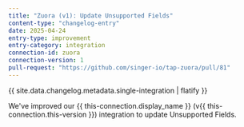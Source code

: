 ```yaml
---
title: "Zuora (v1): Update Unsupported Fields"
content-type: "changelog-entry"
date: 2025-04-24
entry-type: improvement
entry-category: integration
connection-id: zuora
connection-version: 1
pull-request: "https://github.com/singer-io/tap-zuora/pull/81"
---
```

{{ site.data.changelog.metadata.single-integration | flatify }}

We've improved our {{ this-connection.display_name }} (v{{ this-connection.this-version }}) integration to update Unsupported Fields.